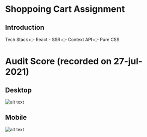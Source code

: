 # Shoppoing Cart Assignment

## Introduction

Tech Stack
👉 React - SSR
👉 Context API
👉 Pure CSS

# Audit Score (recorded on 27-jul-2021)

## Desktop

![alt text](https://i.imgur.com/aK3qYhs.png)

## Mobile
![alt text](https://i.imgur.com/zJwQygF.png)


